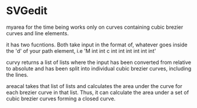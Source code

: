 # SVGedit


myarea for the time being works only on curves containing cubic brezier curves and line elements. 

it has two fucntions. 
Both take input in the format of, whatever goes inside the 'd' of your path element, i.e 
'M int int c int int int int int int'

curvy returns a list of lists where the input has been converted from relative to absolute and has been split into individual cubic brezier curves, including the lines. 

areacal takes that list of lists and calculates the area under the curve for each brezier curve in that list. Thus, it can calculate the area under a set of cubic brezier curves forming a closed curve. 
